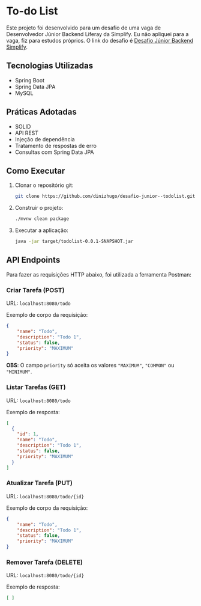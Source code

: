 
# To-do List

Este projeto foi desenvolvido para um desafio de uma vaga de Desenvolvedor Júnior Backend Liferay da Simplify. Eu não apliquei para a vaga, fiz para estudos próprios. O link do desafio é [Desafio Júnior Backend Simplify](https://github.com/simplify-tec/desafio-junior-backend-simplify).

## Tecnologias Utilizadas

- Spring Boot
- Spring Data JPA
- MySQL

## Práticas Adotadas

- SOLID
- API REST
- Injeção de dependência
- Tratamento de respostas de erro
- Consultas com Spring Data JPA

## Como Executar

1. Clonar o repositório git:
   ```bash
   git clone https://github.com/dinizhugo/desafio-junior--todolist.git
   ```

2. Construir o projeto:
   ```bash
   ./mvnw clean package
   ```

3. Executar a aplicação:
   ```bash
   java -jar target/todolist-0.0.1-SNAPSHOT.jar
   ```

## API Endpoints

Para fazer as requisições HTTP abaixo, foi utilizada a ferramenta Postman:

### Criar Tarefa (POST)

URL: `localhost:8080/todo`

Exemplo de corpo da requisição:
```json
{
    "name": "Todo",
    "description": "Todo 1",
    "status": false,
    "priority": "MAXIMUM"
}
```
**OBS**: O campo `priority` só aceita os valores `"MAXIMUM"`, `"COMMON"` ou `"MINIMUM"`.

### Listar Tarefas (GET)

URL: `localhost:8080/todo`

Exemplo de resposta:
```json
[
  {
    "id": 1,
    "name": "Todo",
    "description": "Todo 1",
    "status": false,
    "priority": "MAXIMUM"
  }
]
```

### Atualizar Tarefa (PUT)

URL: `localhost:8080/todo/{id}`

Exemplo de corpo da requisição:
```json
{
    "name": "Todo",
    "description": "Todo 1",
    "status": false,
    "priority": "MAXIMUM"
}
```

### Remover Tarefa (DELETE)

URL: `localhost:8080/todo/{id}`

Exemplo de resposta:
```json
[ ]
```
